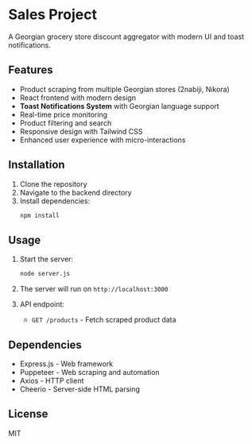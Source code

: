 # Sales Project

A Georgian grocery store discount aggregator with modern UI and toast notifications.

## Features

- Product scraping from multiple Georgian stores (2nabiji, Nikora)
- React frontend with modern design
- **Toast Notifications System** with Georgian language support
- Real-time price monitoring
- Product filtering and search
- Responsive design with Tailwind CSS
- Enhanced user experience with micro-interactions

## Installation

1. Clone the repository
2. Navigate to the backend directory
3. Install dependencies:
   ```bash
   npm install
   ```

## Usage

1. Start the server:
   ```bash
   node server.js
   ```

2. The server will run on `http://localhost:3000`

3. API endpoint:
   - `GET /products` - Fetch scraped product data

## Dependencies

- Express.js - Web framework
- Puppeteer - Web scraping and automation
- Axios - HTTP client
- Cheerio - Server-side HTML parsing

## License

MIT
